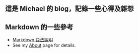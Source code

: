 ## 這是 Michael 的 blog，記錄一些心得及雜想
## Markdown 的一些參考
* [Markdown 語法說明](http://markdown.tw/ "Title")
* See my [About](/about/) page for details.   
